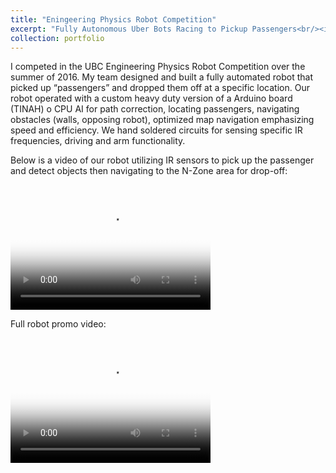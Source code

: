 ```yaml
---
title: "Eningeering Physics Robot Competition"
excerpt: "Fully Autonomous Uber Bots Racing to Pickup Passengers<br/><img src='/robot-competition/robot_promo_Moment.jpg'>"
collection: portfolio
---
```


I competed in the UBC Engineering Physics Robot Competition over the summer of 2016. My team designed and built a fully automated robot that picked up “passengers” and dropped them off at a specific location. Our robot operated with a custom heavy duty version of a Arduino board (TINAH) o CPU AI for path correction, locating passengers, navigating obstacles (walls, opposing robot), optimized map navigation emphasizing speed and efficiency. We hand soldered circuits for sensing specific IR frequencies, driving and arm functionality.
 
Below is a video of our robot utilizing IR sensors to pick up the passenger and detect objects then navigating to the N-Zone area for drop-off:

<video src="https://basilwong.github.io/files/robot-competition/robot_in_action.mp4" poster="https://basilwong.github.io/files/robot-competition/robot_in_action_Moment.jpg" width="320" height="200" controls preload></video>

Full robot promo video:

<video src="https://basilwong.github.io/files/robot-competition/robot_promo.mp4" poster="https://basilwong.github.io/files/robot-competition/robot_promo_Moment.jpg" width="320" height="200" controls preload></video>




